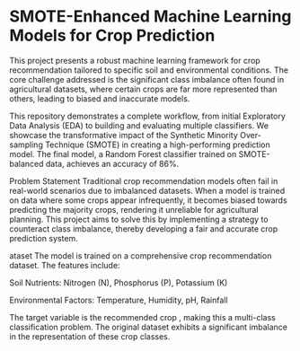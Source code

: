 # SMOTE-Enhanced Machine Learning Models for Crop Prediction
This project presents a robust machine learning framework for crop recommendation tailored to specific soil and environmental conditions. The core challenge addressed is the significant class imbalance often found in agricultural datasets, where certain crops are far more represented than others, leading to biased and inaccurate models.

This repository demonstrates a complete workflow, from initial Exploratory Data Analysis (EDA) to building and evaluating multiple classifiers. We showcase the transformative impact of the Synthetic Minority Over-sampling Technique (SMOTE) in creating a high-performing prediction model. The final model, a Random Forest classifier trained on SMOTE-balanced data, achieves an accuracy of 86%.

Problem Statement
Traditional crop recommendation models often fail in real-world scenarios due to imbalanced datasets. When a model is trained on data where some crops appear infrequently, it becomes biased towards predicting the majority crops, rendering it unreliable for agricultural planning. This project aims to solve this by implementing a strategy to counteract class imbalance, thereby developing a fair and accurate crop prediction system.

ataset
The model is trained on a comprehensive crop recommendation dataset. The features include:

Soil Nutrients: Nitrogen (N), Phosphorus (P), Potassium (K)

Environmental Factors: Temperature, Humidity, pH, Rainfall

The target variable is the recommended crop , making this a multi-class classification problem. The original dataset exhibits a significant imbalance in the representation of these crop classes.
